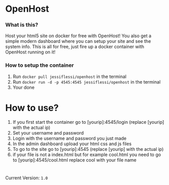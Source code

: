 # OpenHost

### What is this?
Host your html5 site on docker for free with OpenHost! You also get a simple modern dashboard where you can setup your site and see the system info. 
This is all for free, just fire up a docker container with OpenHost running on it!

### How to setup the container

1. Run ```docker pull jessiflessi/openhost``` in the terminal
2. Run ```docker run -d -p 4545:4545 jessiflessi/openhost``` in the terminal
3. Your done

# How to use?
1. If you first start the container go to [yourip]:4545/login (replace [yourip] with the actual ip)
2. Set your username and password
3. Login with the username and password you just made
4. In the admin dashboard upload your html css and js files
5. To go to the site go to [yourip]:4545 (replace [yourip] with the actual ip)
6. if your file is not a index.html but for example cool.html you need to go to [yourip]:4545/cool.html replace cool with your file name

# 

Current Version: ```1.0```
